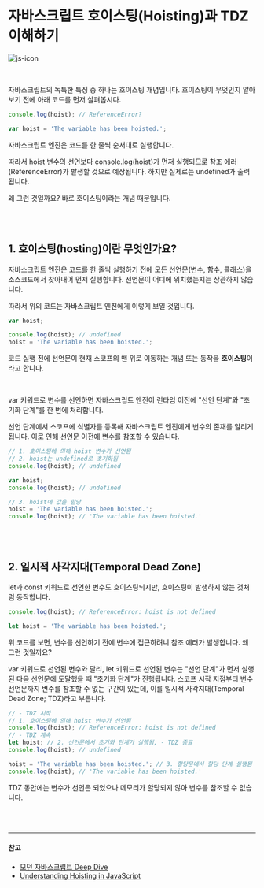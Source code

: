 # 자바스크립트 호이스팅(Hoisting)과 TDZ 이해하기

![js-icon](https://github.com/cona-tus/TIL/assets/90844424/6f74617d-9ac0-4c76-8207-c5d66c1cce83)

<br/>

자바스크립트의 독특한 특징 중 하나는 호이스팅 개념입니다. 호이스팅이 무엇인지 알아보기 전에 아래 코드를 먼저 살펴봅시다.

```js
console.log(hoist); // ReferenceError?

var hoist = 'The variable has been hoisted.';
```

자바스크립트 엔진은 코드를 한 줄씩 순서대로 실행합니다.

따라서 hoist 변수의 선언보다 console.log(hoist)가 먼저 실행되므로 참조 에러(ReferenceError)가 발생할 것으로 예상됩니다. 하지만 실제로는 undefined가 출력됩니다.

왜 그런 것일까요? 바로 호이스팅이라는 개념 때문입니다.

<br/>
<br/>

## 1. 호이스팅(hosting)이란 무엇인가요?

자바스크립트 엔진은 코드를 한 줄씩 실행하기 전에 모든 선언문(변수, 함수, 클래스)을 소스코드에서 찾아내어 먼저 실행합니다. 선언문이 어디에 위치했는지는 상관하지 않습니다.

따라서 위의 코드는 자바스크립트 엔진에게 이렇게 보일 것입니다.

```js
var hoist;

console.log(hoist); // undefined
hoist = 'The variable has been hoisted.';
```

코드 실행 전에 선언문이 현재 스코프의 맨 위로 이동하는 개념 또는 동작을 **호이스팅**이라고 합니다.

<br/>

var 키워드로 변수를 선언하면 자바스크립트 엔진이 런타임 이전에 "선언 단계"와 "초기화 단계"를 한 번에 처리합니다.

선언 단계에서 스코프에 식별자를 등록해 자바스크립트 엔진에게 변수의 존재를 알리게 됩니다. 이로 인해 선언문 이전에 변수를 참조할 수 있습니다.

```js
// 1. 호이스팅에 의해 hoist 변수가 선언됨
// 2. hoist는 undefined로 초기화됨
console.log(hoist); // undefined

var hoist;
console.log(hoist); // undefined

// 3. hoist에 값을 할당
hoist = 'The variable has been hoisted.';
console.log(hoist); // 'The variable has been hoisted.'
```

<br/>
<br/>

## 2. 일시적 사각지대(Temporal Dead Zone)

let과 const 키워드로 선언한 변수도 호이스팅되지만, 호이스팅이 발생하지 않는 것처럼 동작합니다.

```js
console.log(hoist); // ReferenceError: hoist is not defined

let hoist = 'The variable has been hoisted.';
```

위 코드를 보면, 변수를 선언하기 전에 변수에 접근하려니 참조 에러가 발생합니다. 왜 그런 것일까요?

var 키워드로 선언된 변수와 달리, let 키워드로 선언된 변수는 "선언 단계"가 먼저 실행된 다음 선언문에 도달했을 때 "초기화 단계"가 진행됩니다. 스코프 시작 지점부터 변수 선언문까지 변수를 참조할 수 없는 구간이 있는데, 이를 일시적 사각지대(Temporal Dead Zone; TDZ)라고 부릅니다.

```js
// - TDZ 시작
// 1. 호이스팅에 의해 hoist 변수가 선언됨
console.log(hoist); // ReferenceError: hoist is not defined
// - TDZ 계속
let hoist; // 2. 선언문에서 초기화 단계가 실행됨, - TDZ 종료
console.log(hoist); // undefined

hoist = 'The variable has been hoisted.'; // 3. 할당문에서 할당 단계 실행됨
console.log(hoist); // 'The variable has been hoisted.'
```

TDZ 동안에는 변수가 선언은 되었으나 메모리가 할당되지 않아 변수를 참조할 수 없습니다.

<br/>
<br/>

---

#### 참고

- [모던 자바스크립트 Deep Dive](https://www.yes24.com/Product/Goods/92742567 '이웅모')
- [Understanding Hoisting in JavaScript](https://www.digitalocean.com/community/tutorials/understanding-hoisting-in-javascript 'Mabishi Wakio')
